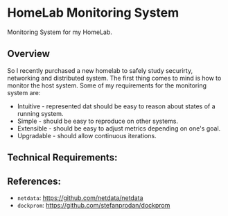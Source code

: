 # HomeLab Monitoring System

Monitoring System for my HomeLab.

## Overview

So I recently purchased a new homelab to safely study securirty, networking and distributed system. The first thing comes to mind is how to monitor the host system. Some of my requirements for the monitoring system are:

* Intuitive - represented dat should be easy to reason about states of a running system.
* Simple - should be easy to reproduce on other systems.
* Extensible - should be easy to adjust metrics depending on one's goal.
* Upgradable - should allow continuous iterations.

## Technical Requirements:



## References:

- `netdata`: https://github.com/netdata/netdata
- `dockprom`: https://github.com/stefanprodan/dockprom
